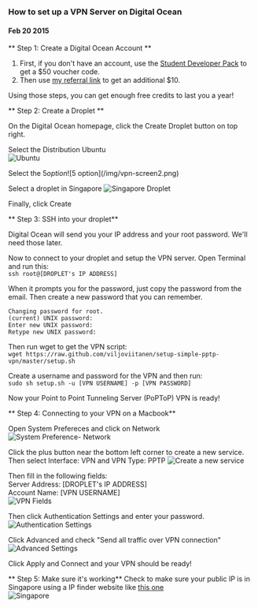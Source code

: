 ### How to set up a VPN Server on Digital Ocean

#### Feb 20 2015

** Step 1: Create a Digital Ocean Account **

1. First, if you don't have an account, use the [Student Developer Pack](https://education.github.com/pack) to get a $50 voucher code. 
2. Then use [my referral link](https://m.do.co/c/c93d76989ecb) to get an additional $10.  

Using those steps, you can get enough free credits to last you a year!

** Step 2: Create a Droplet ** 

On the Digital Ocean homepage, click the Create Droplet button on top right.

Select the Distribution Ubuntu  
![Ubuntu](/img/vpn-screen1.png)

Select the $5 option  
![$5 option](/img/vpn-screen2.png)

Select a droplet in Singapore
![Singapore Droplet](/img/vpn-screen3.png)

Finally, click Create

** Step 3: SSH into your droplet**

Digital Ocean will send you your IP address and your root password. We'll need those later.  

Now to connect to your droplet and setup the VPN server. Open Terminal and run this:  
`ssh root@[DROPLET's IP ADDRESS]`

When it prompts you for the password, just copy the password from the email. Then create a new password that you can remember. 
```
Changing password for root.
(current) UNIX password:
Enter new UNIX password:
Retype new UNIX password:
```

Then run wget to get the VPN script:  
`wget https://raw.github.com/viljoviitanen/setup-simple-pptp-vpn/master/setup.sh`

Create a username and password for the VPN and then run:  
`sudo sh setup.sh -u [VPN USERNAME] -p [VPN PASSWORD]`

Now your Point to Point Tunneling Server (PoPToP) VPN is ready!

** Step 4: Connecting to your VPN on a Macbook**

Open System Prefereces and click on Network
![System Preference- Network](/img/vpn-screen4.png)

Click the plus button near the bottom left corner to create a new service. 
Then select Interface: VPN and VPN Type: PPTP
![Create a new service](/img/vpn-screen5.png)

Then fill in the following fields:   
Server Address: [DROPLET's IP ADDRESS]  
Account Name: [VPN USERNAME]  
![VPN Fields](/img/vpn-screen6.png)

Then click Authentication Settings and enter your password.
![Authentication Settings](/img/vpn-screen7.png)

Click Advanced and check "Send all traffic over VPN connection"
![Advanced Settings](/img/vpn-screen8.png)

Click Apply and Connect and your VPN should be ready! 

** Step 5: Make sure it's working**
Check to make sure your public IP is in Singapore using a IP finder website like [this one](http://whatismyipaddress.com/)  
![Singapore](/img/vpn-screen9.png)